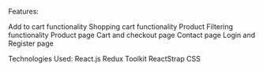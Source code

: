 Features:

Add to cart functionality
Shopping cart functionality
Product Filtering functionality
Product page
Cart and checkout page
Contact page
Login and Register page

Technologies Used:
React.js
Redux Toolkit
ReactStrap
CSS
